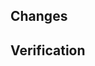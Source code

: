 <!--
    Keep PR title verbose enough and add prefix telling
    about what components it touches e.g "query:" or ".*:"
-->

## Changes

<!-- Enumerate changes you made -->

## Verification

<!-- How you tested it? How do you know it works? -->
